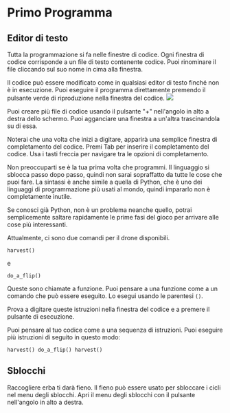 # Primo Programma
## Editor di testo
Tutta la programmazione si fa nelle finestre di codice. Ogni finestra di codice corrisponde a un file di testo contenente codice.
Puoi rinominare il file cliccando sul suo nome in cima alla finestra.

Il codice può essere modificato come in qualsiasi editor di testo finché non è in esecuzione.
Puoi eseguire il programma direttamente premendo il pulsante verde di riproduzione nella finestra del codice.
![](PlayButton50)

Puoi creare più file di codice usando il pulsante "+" nell'angolo in alto a destra dello schermo.
Puoi agganciare una finestra a un'altra trascinandola su di essa.

Noterai che una volta che inizi a digitare, apparirà una semplice finestra di completamento del codice.
Premi Tab per inserire il completamento del codice.
Usa i tasti freccia per navigare tra le opzioni di completamento.

Non preoccuparti se è la tua prima volta che programmi. Il linguaggio si sblocca passo dopo passo, quindi non sarai sopraffatto da tutte le cose che puoi fare.
La sintassi è anche simile a quella di Python, che è uno dei linguaggi di programmazione più usati al mondo, quindi impararlo non è completamente inutile.

Se conosci già Python, non è un problema neanche quello, potrai semplicemente saltare rapidamente le prime fasi del gioco per arrivare alle cose più interessanti.

Attualmente, ci sono due comandi per il drone disponibili.

`harvest()`

e

`do_a_flip()`

Queste sono chiamate a funzione. Puoi pensare a una funzione come a un comando che può essere eseguito. Lo esegui usando le parentesi `()`.

Prova a digitare queste istruzioni nella finestra del codice e a premere il pulsante di esecuzione.

Puoi pensare al tuo codice come a una sequenza di istruzioni. Puoi eseguire più istruzioni di seguito in questo modo:

`harvest()
do_a_flip()
harvest()`

## Sblocchi
Raccogliere erba ti darà fieno. Il fieno può essere usato per sbloccare i cicli nel menu degli sblocchi. Apri il menu degli sblocchi con il pulsante nell'angolo in alto a destra.
